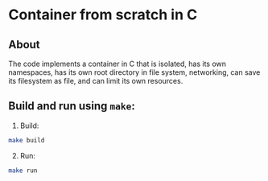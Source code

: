# Container from scratch in C

## About

The code implements a container in C that is isolated, has its own namespaces, has its own root
directory in file system, networking, can save its filesystem as file, and can limit its own resources.

## Build and run using `make`:

1. Build:

```bash
make build
```

2. Run:

```bash
make run
```